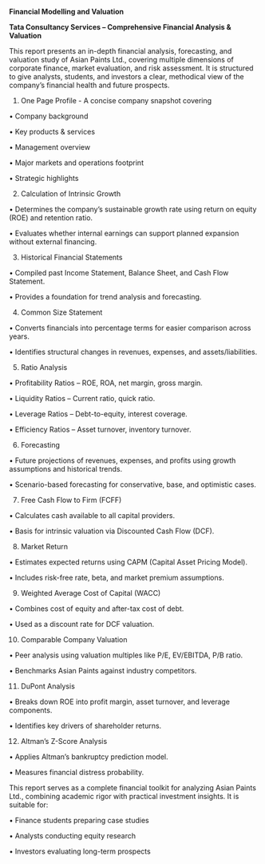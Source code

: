 **Financial Modelling and Valuation**

**Tata Consultancy Services – Comprehensive Financial Analysis & Valuation**

This report presents an in-depth financial analysis, forecasting, and valuation study of Asian Paints Ltd., covering multiple dimensions of corporate finance, market evaluation, and risk assessment. It is structured to give analysts, students, and investors a clear, methodical view of the company’s financial health and future prospects.

1. One Page Profile - A concise company snapshot covering

• Company background

• Key products & services

• Management overview

• Major markets and operations footprint

• Strategic highlights

2. Calculation of Intrinsic Growth

• Determines the company’s sustainable growth rate using return on equity (ROE) and retention ratio.

• Evaluates whether internal earnings can support planned expansion without external financing.

3. Historical Financial Statements

• Compiled past Income Statement, Balance Sheet, and Cash Flow Statement.

• Provides a foundation for trend analysis and forecasting.

4. Common Size Statement

• Converts financials into percentage terms for easier comparison across years.

• Identifies structural changes in revenues, expenses, and assets/liabilities.

5. Ratio Analysis

• Profitability Ratios – ROE, ROA, net margin, gross margin.

• Liquidity Ratios – Current ratio, quick ratio.

• Leverage Ratios – Debt-to-equity, interest coverage.

• Efficiency Ratios – Asset turnover, inventory turnover.

6. Forecasting

• Future projections of revenues, expenses, and profits using growth assumptions and historical trends.

• Scenario-based forecasting for conservative, base, and optimistic cases.

7. Free Cash Flow to Firm (FCFF)

• Calculates cash available to all capital providers.

• Basis for intrinsic valuation via Discounted Cash Flow (DCF).

8. Market Return

• Estimates expected returns using CAPM (Capital Asset Pricing Model).

• Includes risk-free rate, beta, and market premium assumptions.

9. Weighted Average Cost of Capital (WACC)

• Combines cost of equity and after-tax cost of debt.

• Used as a discount rate for DCF valuation.

10. Comparable Company Valuation

• Peer analysis using valuation multiples like P/E, EV/EBITDA, P/B ratio.

• Benchmarks Asian Paints against industry competitors.

11. DuPont Analysis

• Breaks down ROE into profit margin, asset turnover, and leverage components.

• Identifies key drivers of shareholder returns.

12. Altman’s Z-Score Analysis

• Applies Altman’s bankruptcy prediction model.

• Measures financial distress probability.

This report serves as a complete financial toolkit for analyzing Asian Paints Ltd., combining academic rigor with practical investment insights. It is suitable for:

• Finance students preparing case studies

• Analysts conducting equity research

• Investors evaluating long-term prospects
